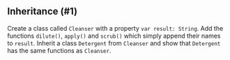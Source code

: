 ## Inheritance (#1)

Create a class called `Cleanser` with a property `var result: String`. Add the
functions `dilute()`, `apply()` and `scrub()` which simply append their names
to `result`. Inherit a class `Detergent` from `Cleanser` and show that
`Detergent` has the same functions as `Cleanser`.